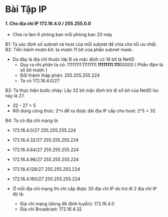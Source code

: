 # Bài Tập IP

#### 1. Cho địa chỉ IP 172.16.4.0 / 255.255.0.0

- Chia ra làm 6 phòng ban mỗi phòng ban 20 máy

B1: Ta xác định số subnet và host của mỗi subnet để chia cho tối ưu nhất.
B2: Tiến hành mượn bit: ta mượn 11 bit của phần subnet mask.
- Do đây là địa chỉ thuộc lớp B và mặc định có 16 bit là NetID
  - Quy ra nhị phân ta có: 11111111.11111111.**11111111.111**00000 ( Phần đậm là số bit mượn )
  - Đổi thành thập phân: 255.255.255.224
  - Ta có 172.16.4.0/27

  
B3: Ta thực hiện bước nhảy: Lấy 32 bit mặc định trừ đi số bit của NetID lúc này là 27.

- 32 - 27 = 5
- Rồi dùng công thức: 2^n để ra được dải địa IP cấp cho host: 2^5 = 32

B4: Ta có địa chỉ mạng là: 
  - 172.16.4.0/27 255.255.255.224
  - 172.16.4.32/27 255.255.255.224
  - 172.16.4.64/27 255.255.255.224
  - 172.16.4.96/27 255.255.255.224
  - 172.16.4.128/27 255.255.255.224
  - 172.16.4.160/27 255.255.255.224

- Ở mỗi địa chỉ mạng thì chỉ cấp được 30 địa chỉ IP do trừ đi 2 địa chỉ IP đó là:
  - Địa chỉ mạng (dùng để định tuyến): 172.16.4.0
  - Địa chỉ Broadcast: 172.16.4.32
